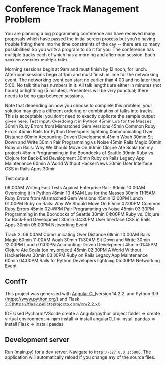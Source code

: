 
# Conference Track Management Problem
You are planning a big programming conference and have received many proposals which have passed the initial screen process but you're having trouble fitting them into the time constraints of the day -- there are so many possibilities! So you write a program to do it for you. The conference has multiple tracks each of which has a morning and afternoon session. Each session contains multiple talks.

Morning sessions begin at 9am and must finish by 12 noon, for lunch. Afternoon sessions begin at 1pm and must finish in time for the networking event. The networking event can start no earlier than 4:00 and no later than 5:00. No talk title has numbers in it. All talk lengths are either in minutes (not hours) or lightning (5 minutes). Presenters will be very punctual; there needs to be no gap between sessions.

Note that depending on how you choose to complete this problem, your solution may give a different ordering or combination of talks into tracks. This is acceptable; you don’t need to exactly duplicate the sample output given here.
Test input:
Overdoing it in Python 45min
Lua for the Masses 30min
Ruby Errors from Mismatched Gem Versions 45min
Common Ruby Errors 45min
Rails for Python Developers lightning
Communicating Over Distance 60min
Accounting-Driven Development 45min
Woah 30min
Sit Down and Write 30min
Pair Programming vs Noise 45min
Rails Magic 60min
Ruby on Rails: Why We Should Move On 60min
Clojure Ate Scala (on my project) 45min
Programming in the Boondocks of Seattle 30min
Ruby vs. Clojure for Back-End Development 30min
Ruby on Rails Legacy App Maintenance 60min
A World Without HackerNews 30min
User Interface CSS in Rails Apps 30min

Test output:

09:00AM Writing Fast Tests Against Enterprise Rails 60min
10:00AM Overdoing it in Python 45min
10:45AM Lua for the Masses 30min
11:15AM Ruby Errors from Mismatched Gem Versions 45min
12:00PM Lunch
01:00PM Ruby on Rails: Why We Should Move On 60min
02:00PM Common Ruby Errors 45min
02:45PM Pair Programming vs Noise 45min
03:30PM Programming in the Boondocks of Seattle 30min
04:00PM Ruby vs. Clojure for Back-End Development 30min
04:30PM User Interface CSS in Rails Apps 30min
05:00PM Networking Event

Track 2:
09:00AM Communicating Over Distance 60min
10:00AM Rails Magic 60min
11:00AM Woah 30min
11:30AM Sit Down and Write 30min
12:00PM Lunch
01:00PM Accounting-Driven Development 45min
01:45PM Clojure Ate Scala (on my project) 45min
02:30PM A World Without HackerNews 30min
03:00PM Ruby on Rails Legacy App Maintenance 60min
04:00PM Rails for Python Developers lightning
05:00PM Networking Event


## ConfTr

This project was generated with [Angular CLI](https://github.com/angular/angular-cli)version 14.2.2.
and Python 3.9 (https://www.python.org/) and Flask 2.2(https://flask.palletsprojects.com/en/2.2.x/)

IDE Used Pycharm/VScode
create a Angular/python project folder => create virtual environment => npm install => install angularCLI =>  install pandas => install Flask => install pandas

## Development server
Run (main.py) for a dev server. Navigate to `http://127.0.0.1:5000`. The application will automatically reload if you change any of the source files.



